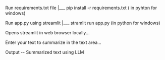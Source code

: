 Run requirements.txt file
|___ pip install -r requirements.txt ( in pyhton for windows)

Run app.py using streamlit
|___ stramlit run app.py (in python for windows)

Opens streamlit in web browser locally...

Enter your text to summarize in the text area...

Output -- Summarized text using LLM
